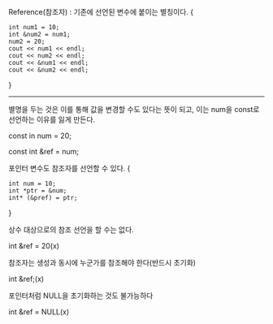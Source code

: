 Reference(참조자) : 기존에 선언된 변수에 붙이는 별칭이다.
{

    int num1 = 10;
    int &num2 = num1;
    num2 = 20;
    cout << num1 << endl;
    cout << num2 << endl;
    cout << &num1 << endl;
    cout << &num2 << endl; 
}

---

별명을 두는 것은 이를 통해 값을 변경할 수도 있다는 뜻이 되고, 이는 num을 const로 선언하는 이유를 잃게 만든다.

const in num = 20;

const int &ref = num;

포인터 변수도 참조자를 선언할 수 있다.
{

    int num = 10;
    int *ptr = &num;
    int* (&pref) = ptr;
}

상수 대상으로의 참조 선언을 할 수는 없다.

int &ref = 20(x)

참조자는 생성과 동시에 누군가를 참조해야 한다(반드시 초기화)

int &ref;(x)

포인터처럼 NULL을 초기화하는 것도 불가능하다

int &ref = NULL(x)
